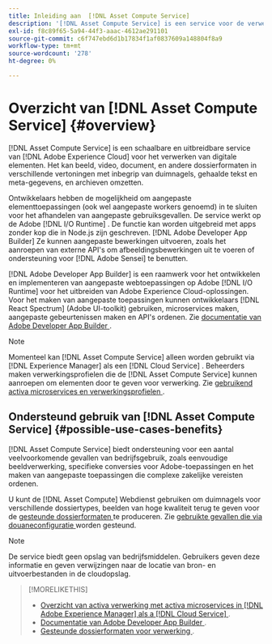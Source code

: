 ```yaml
---
title: Inleiding aan  [!DNL Asset Compute Service]
description: '[!DNL Asset Compute Service] is een service voor de verwerking van eigen middelen in de cloud die de complexiteit vermindert en de schaalbaarheid verbetert.'
exl-id: f8c89f65-5a94-44f3-aaac-4612ae291101
source-git-commit: c6f747ebd6d1b17834f1af0837609a148804f8a9
workflow-type: tm+mt
source-wordcount: '278'
ht-degree: 0%

---
```


# Overzicht van [!DNL Asset Compute Service] {#overview}

[!DNL Asset Compute Service] is een schaalbare en uitbreidbare service van [!DNL Adobe Experience Cloud] voor het verwerken van digitale elementen. Het kan beeld, video, document, en andere dossierformaten in verschillende vertoningen met inbegrip van duimnagels, gehaalde tekst en meta-gegevens, en archieven omzetten.

Ontwikkelaars hebben de mogelijkheid om aangepaste elementtoepassingen (ook wel aangepaste workers genoemd) in te sluiten voor het afhandelen van aangepaste gebruiksgevallen. De service werkt op de Adobe [!DNL I/O Runtime] . De functie kan worden uitgebreid met apps zonder kop die in Node.js zijn geschreven. [!DNL Adobe Developer App Builder] Ze kunnen aangepaste bewerkingen uitvoeren, zoals het aanroepen van externe API&#39;s om afbeeldingsbewerkingen uit te voeren of ondersteuning voor [!DNL Adobe Sensei] te benutten.

[!DNL Adobe Developer App Builder] is een raamwerk voor het ontwikkelen en implementeren van aangepaste webtoepassingen op Adobe [!DNL I/O Runtime] voor het uitbreiden van Adobe Experience Cloud-oplossingen. Voor het maken van aangepaste toepassingen kunnen ontwikkelaars [!DNL React Spectrum] (Adobe UI-toolkit) gebruiken, microservices maken, aangepaste gebeurtenissen maken en API&#39;s ordenen. Zie [ documentatie van Adobe Developer App Builder ](https://developer.adobe.com/app-builder/docs/overview/).

>[!NOTE]
>
>Momenteel kan [!DNL Asset Compute Service] alleen worden gebruikt via [!DNL Experience Manager] als een [!DNL Cloud Service] . Beheerders maken verwerkingsprofielen die de [!DNL Asset Compute Service] kunnen aanroepen om elementen door te geven voor verwerking. Zie [ gebruikend activa microservices en verwerkingsprofielen ](https://experienceleague.adobe.com/en/docs/experience-manager-cloud-service/content/assets/manage/asset-microservices-configure-and-use).

## Ondersteund gebruik van [!DNL Asset Compute Service] {#possible-use-cases-benefits}

[!DNL Asset Compute Service] biedt ondersteuning voor een aantal veelvoorkomende gevallen van bedrijfsgebruik, zoals eenvoudige beeldverwerking, specifieke conversies voor Adobe-toepassingen en het maken van aangepaste toepassingen die complexe zakelijke vereisten ordenen.

U kunt de [!DNL Asset Compute] Webdienst gebruiken om duimnagels voor verschillende dossiertypes, beelden van hoge kwaliteit terug te geven voor de [ gesteunde dossierformaten ](https://experienceleague.adobe.com/en/docs/experience-manager-cloud-service/content/assets/file-format-support) te produceren. Zie [ gebruikte gevallen die via douaneconfiguratie ](https://experienceleague.adobe.com/en/docs/experience-manager-cloud-service/content/assets/manage/asset-microservices-configure-and-use) worden gesteund.

>[!NOTE]
>
>De service biedt geen opslag van bedrijfsmiddelen. Gebruikers geven deze informatie en geven verwijzingen naar de locatie van bron- en uitvoerbestanden in de cloudopslag.

<!-- TBD: Should this be mentioned in the docs?

|Asset Compute Service does not do this|Expectations from implementing client|
|---|---|
| Binary uploads or API-based asset ingestion. | Use other methods to ingest assets. |
| Store binaries or any persisted data across processing requests.| Each request is independent so treat it as a standalone request by sharing binary and processing instructions. |
| Store any configurations such as processing rules or settings for a user or an organization's account. | Add processing request to each request/instruction. |
| Direct event handling of asset creation events from storage systems and processing completed notifications, and errors. | Use [!DNL Adobe I/O] Events and other methods. |

-->

>[!MORELIKETHIS]
>
>* [ Overzicht van activa verwerking met activa microservices in  [!DNL Adobe Experience Manager]  als a  [!DNL Cloud Service] ](https://experienceleague.adobe.com/en/docs/experience-manager-cloud-service/content/assets/asset-microservices-overview).
>* [ Documentatie van Adobe Developer App Builder ](https://developer.adobe.com/app-builder/docs/overview).
>* [ Gesteunde dossierformaten voor verwerking ](https://experienceleague.adobe.com/en/docs/experience-manager-cloud-service/content/assets/file-format-support).

<!-- **TBD:**
* Clarify the service can only be used within AEM as Cloud Service. The docs provided as context for custom application developers. Not to be used as a standalone service.
  ** and API as that plays a role in custom applications (accepting standard params, invoking Nui itself in the future, etc. (this is an outlook))

* link to aem as cloud service docs on asset ingestion and customization with processing profiles.
-->
